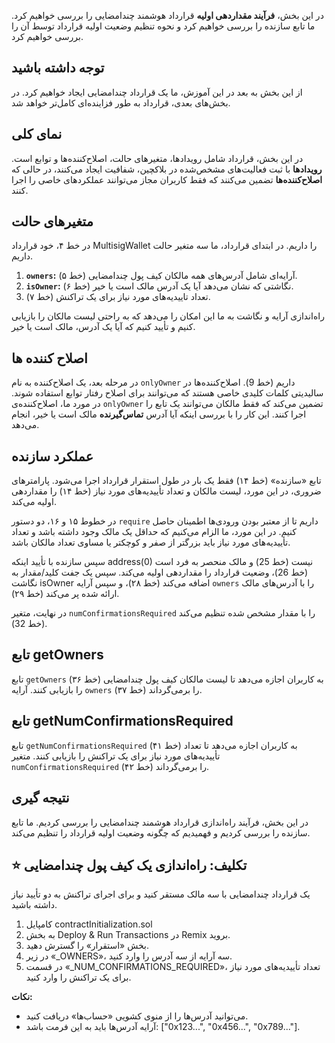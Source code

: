 در این بخش، **فرآیند مقداردهی اولیه** قرارداد هوشمند چندامضایی را بررسی خواهیم کرد. ما تابع سازنده را بررسی خواهیم کرد و نحوه تنظیم وضعیت اولیه قرارداد توسط آن را بررسی خواهیم کرد.

## توجه داشته باشید

از این بخش به بعد در این آموزش، ما یک قرارداد چندامضایی ایجاد خواهیم کرد. در بخش‌های بعدی، قرارداد به طور فزاینده‌ای کامل‌تر خواهد شد.

## نمای کلی

در این بخش، قرارداد شامل رویدادها، متغیرهای حالت، اصلاح‌کننده‌ها و توابع است. **رویدادها** با ثبت فعالیت‌های مشخص‌شده در بلاکچین، شفافیت ایجاد می‌کنند، در حالی که **اصلاح‌کننده‌ها** تضمین می‌کنند که فقط کاربران مجاز می‌توانند عملکردهای خاصی را اجرا کنند.

## متغیرهای حالت

در خط ۴، خود قرارداد MultisigWallet را داریم. در ابتدای قرارداد، ما سه متغیر حالت داریم.

1. **`owners`:** آرایه‌ای شامل آدرس‌های همه مالکان کیف پول چندامضایی (خط ۵).
2. **`isOwner`:** نگاشتی که نشان می‌دهد آیا یک آدرس مالک است یا خیر (خط ۶).
3. تعداد تاییدیه‌های مورد نیاز برای یک تراکنش (خط ۷).

راه‌اندازی آرایه و نگاشت به ما این امکان را می‌دهد که به راحتی لیست مالکان را بازیابی کنیم و تأیید کنیم که آیا یک آدرس، مالک است یا خیر.

## اصلاح کننده ها

در مرحله بعد، یک اصلاح‌کننده به نام `onlyOwner` داریم (خط 9). اصلاح‌کننده‌ها در سالیدیتی کلمات کلیدی خاصی هستند که می‌توانند برای اصلاح رفتار توابع استفاده شوند. در مورد ما، اصلاح‌کننده‌ی `onlyOwner` تضمین می‌کند که فقط مالکان می‌توانند یک تابع را اجرا کنند. این کار را با بررسی اینکه آیا آدرس **تماس‌گیرنده** مالک است یا خیر، انجام می‌دهد.

## عملکرد سازنده

تابع «سازنده» (خط ۱۴) فقط یک بار در طول استقرار قرارداد اجرا می‌شود. پارامترهای ضروری، در این مورد، لیست مالکان و تعداد تأییدیه‌های مورد نیاز (خط ۱۴) را مقداردهی اولیه می‌کند.

در خطوط ۱۵ و ۱۶، دو دستور `require` داریم تا از معتبر بودن ورودی‌ها اطمینان حاصل کنیم. در این مورد، ما الزام می‌کنیم که حداقل یک مالک وجود داشته باشد و تعداد تأییدیه‌های مورد نیاز باید بزرگتر از صفر و کوچکتر یا مساوی تعداد مالکان باشد.

سپس سازنده با تأیید اینکه address(0) نیست (خط 25) و مالک منحصر به فرد است (خط 26)، وضعیت قرارداد را مقداردهی اولیه می‌کند.  سپس یک جفت کلید/مقدار به نگاشت isOwner اضافه می‌کند (خط ۲۸)، و سپس آرایه `owners` را با آدرس‌های مالک ارائه شده پر می‌کند (خط ۲۹).

در نهایت، متغیر `numConfirmationsRequired` را با مقدار مشخص شده تنظیم می‌کند (خط 32).

## تابع getOwners

تابع `getOwners` (خط ۳۶) به کاربران اجازه می‌دهد تا لیست مالکان کیف پول چندامضایی را بازیابی کنند. آرایه `owners` (خط ۳۷) را برمی‌گرداند.

## تابع getNumConfirmationsRequired

تابع `getNumConfirmationsRequired` (خط ۴۱) به کاربران اجازه می‌دهد تا تعداد تأییدیه‌های مورد نیاز برای یک تراکنش را بازیابی کنند. متغیر `numConfirmationsRequired` را برمی‌گرداند (خط ۴۲).

## نتیجه گیری

در این بخش، فرآیند راه‌اندازی قرارداد هوشمند چندامضایی را بررسی کردیم. ما تابع سازنده را بررسی کردیم و فهمیدیم که چگونه وضعیت اولیه قرارداد را تنظیم می‌کند.

## ⭐️ تکلیف: راه‌اندازی یک کیف پول چندامضایی

یک قرارداد چندامضایی با سه مالک مستقر کنید و برای اجرای تراکنش به دو تأیید نیاز داشته باشید.

1. کامپایل contractInitialization.sol
2. به بخش Deploy & Run Transactions در Remix بروید.
3. بخش «استقرار» را گسترش دهید.
4. در زیر «_OWNERS»، سه آرایه از سه آدرس را وارد کنید.
5. در قسمت «_NUM_CONFIRMATIONS_REQUIRED»، تعداد تأییدیه‌های مورد نیاز برای یک تراکنش را وارد کنید.

**نکات:**

- می‌توانید آدرس‌ها را از منوی کشویی «حساب‌ها» دریافت کنید.
- آرایه آدرس‌ها باید به این فرمت باشد: ["0x123...", "0x456...", "0x789..."].